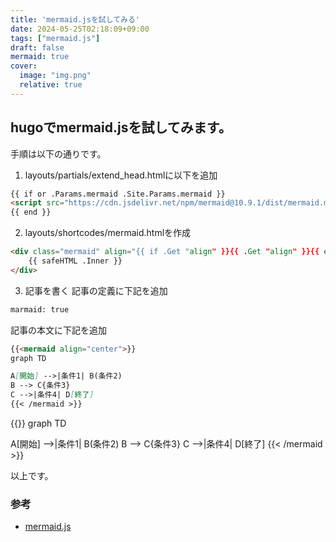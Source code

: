 ```yaml
---
title: 'mermaid.jsを試してみる'
date: 2024-05-25T02:18:09+09:00
tags: ["mermaid.js"]
draft: false
mermaid: true
cover:
  image: "img.png"
  relative: true
---
```


## hugoでmermaid.jsを試してみます。

手順は以下の通りです。
1. layouts/partials/extend_head.htmlに以下を追加

```html
{{ if or .Params.mermaid .Site.Params.mermaid }}
<script src="https://cdn.jsdelivr.net/npm/mermaid@10.9.1/dist/mermaid.min.js"></script>
{{ end }}
```

2. layouts/shortcodes/mermaid.htmlを作成

```html
<div class="mermaid" align="{{ if .Get "align" }}{{ .Get "align" }}{{ else }}center{{ end }}">
    {{ safeHTML .Inner }}
</div>
```
3. 記事を書く
記事の定義に下記を追加
```dtd
marmaid: true
```
記事の本文に下記を追加
```markdown
{{<mermaid align="center">}}
graph TD

A[開始] -->|条件1| B(条件2)
B --> C{条件3}
C -->|条件4| D[終了]
{{< /mermaid >}}
```

{{<mermaid align="center">}}
graph TD

A[開始] -->|条件1| B(条件2)
B --> C{条件3}
C -->|条件4| D[終了]
{{< /mermaid >}}

以上です。

### 参考
- [mermaid.js](https://mermaid.js.org/#/)
